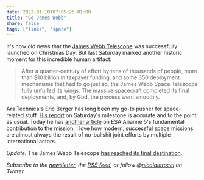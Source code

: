 ```yaml
---
date: 2022-01-10T07:05:25+01:00
title: "Go James Webb"
share: false
tags: ["links", "space"]
---
```

It's now old news that the [James Webb Telescope][3] was successfully launched
on Christmas Day. But last Saturday marked another historic moment for this
incredible human artifact:

> After a quarter-century of effort by tens of thousands of people, more than
> $10 billion in taxpayer funding, and some 350 deployment mechanisms that had
> to go just so, the James Webb Space Telescope fully unfurled its wings. The
> massive spacecraft completed its final deployments, and, by God, the process
> went smoothly.

Ars Technica's Eric Berger has long been my go-to pusher for space-related
stuff. [His report][1] on Saturday's milestone is accurate and to the point as
usual. Today he has [another article][2] on ESA Arianne 5's fundamental
contribution to the mission. I love how modern, successful space missions are
almost always the result of no-bullshit joint efforts by multiple international
actors.

*Update:* The James Webb Telescope [has reached its final destination][4].

*Subscribe to the [newsletter][nl], the [RSS feed][rss], or follow @[nicolaiarocci][tw] on Twitter*

 [1]: https://arstechnica.com/science/2022/01/remarkably-nasa-has-completed-deployment-of-the-webb-space-telescope/
 [2]: https://arstechnica.com/science/2022/01/all-hail-the-ariane-5-rocket-which-doubled-the-webb-telescopes-lifetime/
 [3]: https://www.jwst.nasa.gov/index.html
 [4]: https://www.npr.org/2022/01/24/1075437484/james-webb-telescope-final-destination
 [rss]: https://nicolaiarocci.com/index.xml
 [tw]: http://twitter.com/nicolaiarocci
 [nl]: https://nicolaiarocci.substack.com
